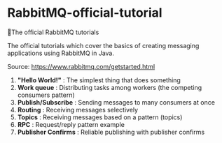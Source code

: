 # RabbitMQ-official-tutorial
🐰The official RabbitMQ tutorials

The official tutorials which cover the basics of creating messaging applications using RabbitMQ in Java.

Source: https://www.rabbitmq.com/getstarted.html

1. **"Hello World!"** : The simplest thing that does something
2. **Work queue** : Distributing tasks among workers (the competing consumers pattern)
3. **Publish/Subscribe** : Sending messages to many consumers at once
4. **Routing** : Receiving messages selectively
5. **Topics** : Receiving messages based on a pattern (topics)
6. **RPC** : Request/reply pattern example
7. **Publisher Confirms** : Reliable publishing with publisher confirms
